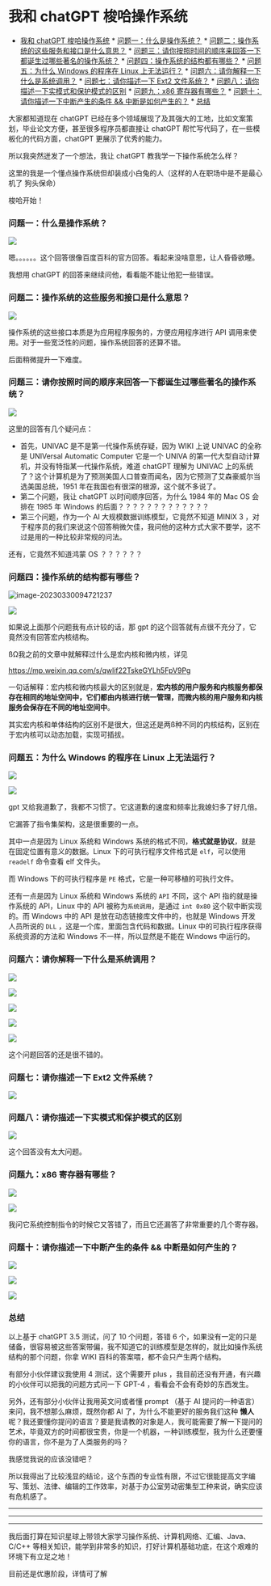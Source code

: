 # 我和 chatGPT 梭哈操作系统

* [我和 chatGPT 梭哈操作系统](#我和-chatgpt-梭哈操作系统)
      * [问题一：什么是操作系统？](#问题一什么是操作系统)
      * [问题二：操作系统的这些服务和接口是什么意思？](#问题二操作系统的这些服务和接口是什么意思)
      * [问题三：请你按照时间的顺序来回答一下都诞生过哪些著名的操作系统？](#问题三请你按照时间的顺序来回答一下都诞生过哪些著名的操作系统)
      * [问题四：操作系统的结构都有哪些？](#问题四操作系统的结构都有哪些)
      * [问题五：为什么 Windows 的程序在 Linux 上无法运行？](#问题五为什么-windows-的程序在-linux-上无法运行)
      * [问题六：请你解释一下什么是系统调用？](#问题六请你解释一下什么是系统调用)
      * [问题七：请你描述一下 Ext2 文件系统？](#问题七请你描述一下-ext2-文件系统)
      * [问题八：请你描述一下实模式和保护模式的区别](#问题八请你描述一下实模式和保护模式的区别)
      * [问题九：x86 寄存器有哪些？](#问题九x86-寄存器有哪些)
      * [问题十：请你描述一下中断产生的条件 &amp;&amp; 中断是如何产生的？](#问题十请你描述一下中断产生的条件--中断是如何产生的)
      * [总结](#总结)

大家都知道现在 chatGPT 已经在多个领域展现了及其强大的工地，比如文案策划，毕业论文方便，甚至很多程序员都直接让 chatGPT 帮忙写代码了，在一些模板化的代码方面，chatGPT 更展示了优秀的能力。

所以我突然迸发了一个想法，我让 chatGPT 教我学一下操作系统怎么样？

这里的我是一个懂点操作系统但却装成小白兔的人（这样的人在职场中是不是最心机了 狗头保命）

梭哈开始！

### 问题一：什么是操作系统？

![](https://www.cxuan.vip/image-20230330090016403.png)

嗯。。。。。。这个回答很像百度百科的官方回答。看起来没啥意思，让人昏昏欲睡。

我想用 chatGPT 的回答来继续问他，看看能不能让他犯一些错误。

### 问题二：操作系统的这些服务和接口是什么意思？

![](https://www.cxuan.vip/image-20230330090428444.png)

操作系统的这些接口本质是为应用程序服务的，方便应用程序进行 API 调用来使用。对于一些宽泛性的问题，操作系统回答的还算不错。

后面稍微提升一下难度。

### 问题三：请你按照时间的顺序来回答一下都诞生过哪些著名的操作系统？

![](https://www.cxuan.vip/image-20230330090830765.png)

这里的回答有几个疑问点：

* 首先，UNIVAC 是不是第一代操作系统存疑，因为 WIKI 上说 UNIVAC 的全称是 UNIVersal Automatic Computer 它是一个 UNIVA 的第一代大型自动计算机，并没有特指某一代操作系统，难道 chatGPT 理解为 UNIVAC 上的系统了？这个计算机是为了预测美国人口普查而闻名，因为它预测了艾森豪威尔当选美国总统，1951 年在我国也有很深的根源，这个就不多说了。
* 第二个问题，我让 chatGPT 以时间顺序回答，为什么 1984 年的 Mac OS 会排在 1985 年 Windows 的后面？？？？？？？？？？？？？
* 第三个问题，作为一个 AI 大规模数据训练模型，它竟然不知道 MINIX 3 ，对于程序员的我们来说这个回答稍微欠佳，我问他的这种方式大家不要学，这不过是用的一种比较非常规的问法。

还有，它竟然不知道鸿蒙 OS ？？？？？？

### 问题四：操作系统的结构都有哪些？

![image-20230330094721237](https://www.cxuan.vip/image-20230330094721237.png)

![](https://www.cxuan.vip/image-20230330100942582.png)

如果说上面那个问题我有点计较的话，那 gpt 的这个回答就有点很不充分了，它竟然没有回答宏内核结构。

ßΩ我之前的文章中就解释过什么是宏内核和微内核，详见

https://mp.weixin.qq.com/s/qwlif22TskeGYLh5FpV9Pg

一句话解释：宏内核和微内核最大的区别就是，**宏内核的用户服务和内核服务都保存在相同的地址空间中，它们都由内核进行统一管理，而微内核的用户服务和内核服务会保存在不同的地址空间中**。

其实宏内核和单体结构的区别不是很大，但这还是两ß种不同的内核结构，区别在于宏内核可以动态加载，实现可插拔。

### 问题五：为什么 Windows 的程序在 Linux 上无法运行？

![](https://www.cxuan.vip/image-20230330171134758.png)

![](https://www.cxuan.vip/image-20230330101752952.png)

gpt 又给我道歉了，我都不习惯了。它这道歉的速度和频率比我媳妇多了好几倍。

它漏答了指令集架构，这是很重要的一点。

其中一点是因为 Linux 系统和 Windows 系统的格式不同，**格式就是协议**，就是在固定位置有意义的数据。Linux 下的可执行程序文件格式是 `elf`，可以使用 `readelf` 命令查看 elf 文件头。

而 Windows 下的可执行程序是 `PE` 格式，它是一种可移植的可执行文件。

还有一点是因为 Linux 系统和 Windows 系统的 `API` 不同，这个 API 指的就是操作系统的 API，Linux 中的 API 被称为`系统调用`，是通过 `int 0x80` 这个软中断实现的。而 Windows 中的 API 是放在动态链接库文件中的，也就是 Windows 开发人员所说的 `DLL` ，这是一个库，里面包含代码和数据。Linux 中的可执行程序获得系统资源的方法和 Windows 不一样，所以显然是不能在 Windows 中运行的。

### 问题六：请你解释一下什么是系统调用？

![](https://www.cxuan.vip/image-20230330141824763.png)

![](https://www.cxuan.vip/image-20230330142900084.png)

![](https://www.cxuan.vip/image-20230330142932822.png)

![](https://www.cxuan.vip/image-20230330143008225.png)

![](https://www.cxuan.vip/image-20230330143655000.png)

这个问题回答的还是很不错的。

### 问题七：请你描述一下 Ext2 文件系统？

![](https://www.cxuan.vip/image-20230330151818483.png)

### 问题八：请你描述一下实模式和保护模式的区别

![](https://www.cxuan.vip/image-20230330152110708.png)

这个回答没有太大问题。

### 问题九：x86 寄存器有哪些？

![](https://www.cxuan.vip/image-20230330152628810.png)

![](https://www.cxuan.vip/image-20230330152727694.png)

我问它系统控制指令的时候它又答错了，而且它还漏答了非常重要的几个寄存器。

### 问题十：请你描述一下中断产生的条件 && 中断是如何产生的？

![](https://www.cxuan.vip/image-20230330153947644.png)

![](https://www.cxuan.vip/image-20230330154030950.png)

![](https://www.cxuan.vip/image-20230330155632682.png)

### 总结

以上基于 chatGPT 3.5 测试，问了 10 个问题，答错 6 个，如果没有一定的只是储备，很容易被这些答案带偏，我不知道它的训练模型是怎样的，就比如操作系统结构的那个问题，你拿 WIKI 百科的答案喂，都不会只产生两个结构。

有部分小伙伴建议我使用 4 测试，这个需要开 plus ，我目前还没有开通，有兴趣的小伙伴可以把我的问题方式问一下 GPT-4 ，看看会不会有奇妙的东西发生。

另外，还有部分小伙伴让我用英文问或者懂 prompt （基于 AI 提问的一种语言）来问，我不想那么麻烦，既然你都 AI 了，为什么不能更好的服务我们这种 **懒人**呢？我还要懂你提问的语言？要是我请教的对象是人，我可能需要了解一下提问的艺术，毕竟双方的时间都很宝贵，你是一个机器，一种训练模型，我为什么还要懂你的语言，你不是为了人类服务的吗？

我感觉我说的应该没错吧？

所以我得出了比较浅显的结论，这个东西的专业性有限，不过它很能提高文字编写、策划、法律、编辑的工作效率，对基于办公室劳动密集型工种来说，确实应该有危机感了。

---

---

---

我后面打算在知识星球上带领大家学习操作系统、计算机网络、汇编、Java、C/C++ 等相关知识，能学到非常多的知识，打好计算机基础功底，在这个艰难的环境下有立足之地！

目前还是优惠阶段，详情可了解



